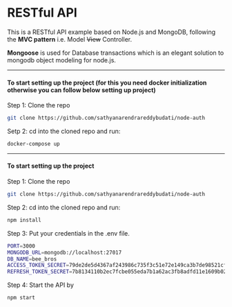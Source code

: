 # RESTful API

This is a RESTful API example based on Node.js and MongoDB, following the **MVC pattern** i.e. Model ~~View~~ Controller.

**Mongoose** is used for Database transactions which is an elegant solution to mongodb object modeling for node.js.


---

#### To start setting up the project (for this you need docker initialization otherwise you can follow below setting up project)

Step 1: Clone the repo

```bash
git clone https://github.com/sathyanarendrareddybudati/node-auth
```

Setp 2: cd into the cloned repo and run:

```bash
docker-compose up
```

---

#### To start setting up the project

Step 1: Clone the repo

```bash
git clone https://github.com/sathyanarendrareddybudati/node-auth
```

Step 2: cd into the cloned repo and run:

```bash
npm install
```

Step 3: Put your credentials in the .env file.

```bash
PORT=3000
MONGODB_URL=mongodb://localhost:27017
DB_NAME=bee_bros
ACCESS_TOKEN_SECRET=79de2de5d4367af243986c735f3c51e72e149ca3b7de98521cf0c44c8c57aeb7
REFRESH_TOKEN_SECRET=7b8134110b2ec7fcbe055eda7b1a62ac3fb8adfd11e1609b02ecc6900bab641c 
```

Step 4: Start the API by

```bash
npm start
```